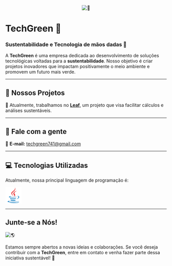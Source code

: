 <p align="center">
  <picture>
    <source srcset="https://fonts.gstatic.com/s/e/notoemoji/latest/1f331/512.webp" type="image/webp">
    <img src="https://fonts.gstatic.com/s/e/notoemoji/latest/1f331/512.gif" alt="🌱" width="50" height="50">
  </picture>
</p>

# TechGreen 🌱

### Sustentabilidade e Tecnologia de mãos dadas 🍃

A **TechGreen** é uma empresa dedicada ao desenvolvimento de soluções tecnológicas voltadas para a **sustentabilidade**. Nosso objetivo é criar projetos inovadores que impactam positivamente o meio ambiente e promovem um futuro mais verde.

---

## 🌿 Nossos Projetos

🚀 Atualmente, trabalhamos no **[Leaf](https://github.com/TechGreenbr/Leafcalc)**, um projeto que visa facilitar cálculos e análises sustentáveis.

---

## 💬 Fale com a gente

📩 **E-mail:** [techgreen741@gmail.com](mailto:techgreen741@gmail.com)


---

## 💻 Tecnologias Utilizadas

Atualmente, nossa principal linguagem de programação é:

<p align="left">
  <a href="https://www.java.com" target="_blank" rel="noreferrer">
    <img src="https://raw.githubusercontent.com/devicons/devicon/master/icons/java/java-original.svg" alt="Java" width="50" height="50"/>
  </a>
</p>

---

## <picture> Junte-se a Nós!
  <source srcset="https://fonts.gstatic.com/s/e/notoemoji/latest/1f30e/512.webp" type="image/webp">
  <img src="https://fonts.gstatic.com/s/e/notoemoji/latest/1f30e/512.gif" alt="🌎" width="32" height="32">
</picture>

Estamos sempre abertos a novas ideias e colaborações. Se você deseja contribuir com a **TechGreen**, entre em contato e venha fazer parte dessa iniciativa sustentável! 💚

